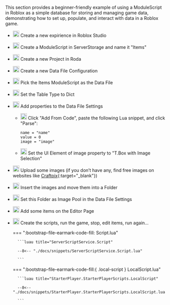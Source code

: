 This section provides a beginner-friendly example of using a ModuleScript in Roblox as a simple database for storing and managing game data, demonstrating how to set up, populate, and interact with data in a Roblox game.


- <img src="/roda-docs/img/Roblox_Studio_logo.svg" alt="Roda Logo" width="20" class="skip-lightbox"> Create a new expirience in Roblox Studio
- <img src="/roda-docs/img/Roblox_Studio_logo.svg" alt="Roda Logo" width="20" class="skip-lightbox"> Create a ModuleScript in ServerStorage and name it "Items"
- <img src="/roda-docs/img/roda_logo_lightgray.svg" alt="Roda Logo" width="20" class="skip-lightbox"> Create a new Project in Roda
- <img src="/roda-docs/img/roda_logo_lightgray.svg" alt="Roda Logo" width="20" class="skip-lightbox"> Create a new Data File Configuration
- <img src="/roda-docs/img/roda_logo_lightgray.svg" alt="Roda Logo" width="20" class="skip-lightbox"> Pick the Items ModuleScript as the Data File
- <img src="/roda-docs/img/roda_logo_lightgray.svg" alt="Roda Logo" width="20" class="skip-lightbox"> Set the Table Type to Dict
- <img src="/roda-docs/img/roda_logo_lightgray.svg" alt="Roda Logo" width="20" class="skip-lightbox"> Add properties to the Data File Settings
    - <img src="/roda-docs/img/roda_logo_lightgray.svg" alt="Roda Logo" width="20" class="skip-lightbox"> Click "Add From Code", paste the following Lua snippet, and click "Parse":
        ```luau
        name = "name"
        value = 0
        image = "image"
        ```
    - <img src="/roda-docs/img/roda_logo_lightgray.svg" alt="Roda Logo" width="20" class="skip-lightbox"> Set the UI Element of image property to "T.Box with Image Selection"
- <img src="/roda-docs/img/Roblox_Studio_logo.svg" alt="Roda Logo" width="20" class="skip-lightbox"> Upload some images (if you don’t have any, find free images on websites like [Craftpix](https://craftpix.net/freebies/filter/free-icons-for-games/){:target="_blank"})
- <img src="/roda-docs/img/Roblox_Studio_logo.svg" alt="Roda Logo" width="20" class="skip-lightbox"> Insert the images and move them into a Folder
- <img src="/roda-docs/img/roda_logo_lightgray.svg" alt="Roda Logo" width="20" class="skip-lightbox"> Set this Folder as Image Pool in the Data File Settings
- <img src="/roda-docs/img/roda_logo_lightgray.svg" alt="Roda Logo" width="20" class="skip-lightbox"> Add some items on the Editor Page
- <img src="/roda-docs/img/Roblox_Studio_logo.svg" alt="Roda Logo" width="20" class="skip-lightbox"> Create the scripts, run the game, stop, edit items, run again...

    === ":bootstrap-file-earmark-code-fill: Script.lua"

        ```luau title="ServerScriptService.Script"

        --8<-- "./docs/snippets/ServerScriptService.Script.lua"

        ```

    === ":bootstrap-file-earmark-code-fill:{ .local-script } LocalScript.lua"

        ```luau title="StarterPlayer.StarterPlayerScripts.LocalScript"
        
        --8<-- "./docs/snippets/StarterPlayer.StarterPlayerScripts.LocalScript.lua"

        ```
